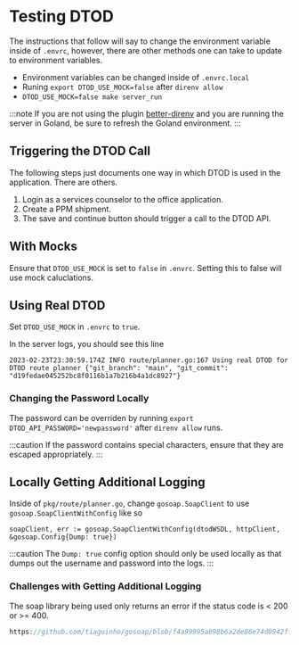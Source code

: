 # Testing DTOD

The instructions that follow will say to change the environment variable inside of `.envrc`, however, there are other methods one can take to update to environment variables.

- Environment variables can be changed inside of `.envrc.local`
- Runing `export DTOD_USE_MOCK=false` after `direnv allow`
- `DTOD_USE_MOCK=false make server_run`

:::note
If you are not using the plugin [better-direnv](https://plugins.jetbrains.com/plugin/19275-better-direnv) and you are running the server in Goland, be sure to refresh the Goland environment.
:::

## Triggering the DTOD Call

The following steps just documents one way in which DTOD is used in the application. There are others.

1. Login as a services counselor to the office application.
2. Create a PPM shipment.
3. The save and continue button should trigger a call to the DTOD API.

## With Mocks

Ensure that `DTOD_USE_MOCK` is set to `false` in `.envrc`. Setting this to false will use mock caluclations.

## Using Real DTOD

Set `DTOD_USE_MOCK` in `.envrc` to `true`.

In the server logs, you should see this line

```
2023-02-23T23:30:59.174Z INFO route/planner.go:167 Using real DTOD for DTOD route planner {"git_branch": "main", "git_commit": "d19fedae045252bc8f0116b1a7b216b4a1dc8927"}
```

### Changing the Password Locally

The password can be overriden by running `export DTOD_API_PASSWORD='newpassword'` after `direnv allow` runs.

:::caution
If the password contains special characters, ensure that they are escaped appropriately.
:::

## Locally Getting Additional Logging

Inside of `pkg/route/planner.go`, change `gosoap.SoapClient` to use `gosoap.SoapClientWithConfig` like so

```
soapClient, err := gosoap.SoapClientWithConfig(dtodWSDL, httpClient, &gosoap.Config{Dump: true})
```

:::caution
The `Dump: true` config option should only be used locally as that dumps out the username and password into the logs.
:::

### Challenges with Getting Additional Logging

The soap library being used only returns an error if the status code is < 200 or >= 400.

```go reference
https://github.com/tiaguinho/gosoap/blob/f4a99995a898b6a2de86e74d0942ffc4cfa89c0d/soap.go#L251-L261.
```
